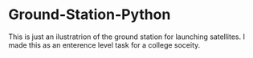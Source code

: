 # Ground-Station-Python
This is just an ilustratrion of the ground station for launching satellites. I made this as an enterence level task for a college soceity.
